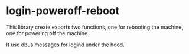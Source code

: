 # login-poweroff-reboot

This library create exports two functions, one for rebooting the machine, one for powering off the machine.

It use dbus messages for logind under the hood.